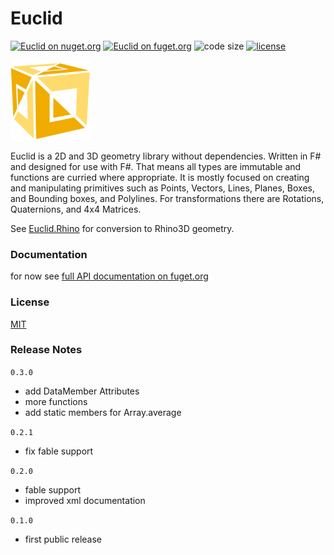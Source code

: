 
# Euclid

[![Euclid on nuget.org](https://img.shields.io/nuget/v/Euclid)](https://www.nuget.org/packages/Euclid/)
[![Euclid on fuget.org](https://www.fuget.org/packages/Euclid/badge.svg)](https://www.fuget.org/packages/Euclid)
![code size](https://img.shields.io/github/languages/code-size/goswinr/Euclid.svg) 
[![license](https://img.shields.io/github/license/goswinr/Euclid)](LICENSE)

![Logo](https://raw.githubusercontent.com/goswinr/Euclid/main/Doc/logo128.png)


Euclid is a 2D and 3D geometry library without dependencies. 
Written in F# and designed for use with F#. 
That means all types are immutable and functions are curried where appropriate.
It is mostly focused on creating and manipulating primitives such as 
Points, Vectors, Lines, Planes, Boxes, and Bounding boxes, and Polylines. 
For transformations there are Rotations, Quaternions, and 4x4 Matrices.

See [Euclid.Rhino](https://github.com/goswinr/Euclid.Rhino) for conversion to Rhino3D geometry.

### Documentation

for now see [full API documentation on fuget.org](https://www.fuget.org/packages/Euclid)

### License
[MIT](https://raw.githubusercontent.com/goswinr/Euclid/main/LICENSE.txt)

### Release Notes

`0.3.0`
- add DataMember Attributes
- more functions
- add static members for Array.average

`0.2.1`
- fix fable support

`0.2.0`
- fable support
- improved xml documentation

`0.1.0`
- first public release